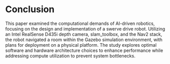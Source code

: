 # Conclusion

This paper examined the computational demands of AI-driven robotics, focusing on the design and implementation of a swerve drive robot. Utilizing an Intel RealSense D435i depth camera, slam_toolbox, and the Nav2 stack, the robot navigated a room within the Gazebo simulation environment, with plans for deployment on a physical platform. The study explores optimal software and hardware architecture choices to enhance performance while addressing compute utilization to prevent system bottlenecks.